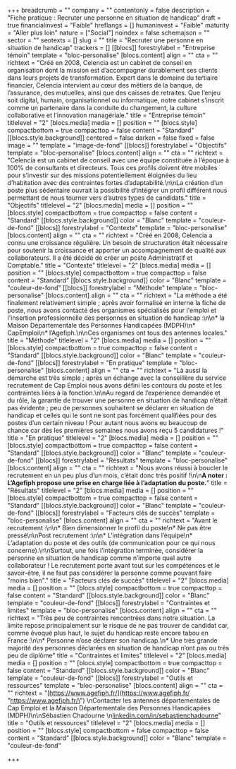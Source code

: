 +++
breadcrumb = ""
company = ""
contentonly = false
description = "Fiche pratique : Recruter une personne en situation de handicap"
draft = true
financialinvest = "Faible"
hreflangs = []
humaninvest = "Faible"
maturity = "Aller plus loin"
nature = ["Social"]
noindex = false
schemajson = ""
sector = ""
seotexts = []
slug = ""
title = "Recruter une personne en situation de handicap"
trackers = []
[[blocs]]
forestrylabel = "Entreprise témoin"
template = "bloc-personalise"
[blocs.content]
align = ""
cta = ""
richtext = "Créé en 2008, Celencia est un cabinet de conseil en organisation dont la mission est d’accompagner durablement ses clients dans leurs projets de transformation. Expert dans le domaine du tertiaire financier, Celencia intervient au cœur des métiers de la banque, de l’assurance, des mutuelles, ainsi que des caisses de retraites. Que l’enjeu soit digital, humain, organisationnel ou informatique, notre cabinet s’inscrit comme un partenaire dans la conduite du changement, la culture collaborative et l’innovation managériale."
title = "Entreprise témoin"
titlelevel = "2"
[blocs.media]
media = []
position = ""
[blocs.style]
compactbottom = true
compacttop = false
content = "Standard"
[[blocs.style.background]]
centered = false
darken = false
fixed = false
image = ""
template = "image-de-fond"
[[blocs]]
forestrylabel = "Objectifs"
template = "bloc-personalise"
[blocs.content]
align = ""
cta = ""
richtext = "Celencia est un cabinet de conseil avec une équipe constituée à l’époque à 100% de consultants et directeurs. Tous ces profils doivent être mobiles pour s’investir sur des missions potentiellement éloignées du lieu d’habitation avec des contraintes fortes d’adaptabilité.\n\nLa création d’un poste plus sédentaire ouvrait la possibilité d’intégrer un profil différent nous permettant de nous tourner vers d’autres types de candidats."
title = "Objectifs"
titlelevel = "2"
[blocs.media]
media = []
position = ""
[blocs.style]
compactbottom = true
compacttop = false
content = "Standard"
[[blocs.style.background]]
color = "Blanc"
template = "couleur-de-fond"
[[blocs]]
forestrylabel = "Contexte"
template = "bloc-personalise"
[blocs.content]
align = ""
cta = ""
richtext = "Créé en 2008, Celencia a connu une croissance régulière. Un besoin de structuration était nécessaire pour soutenir la croissance et apporter un accompagnement de qualité aux collaborateurs. Il a été décidé de créer un poste Administratif et Comptable."
title = "Contexte"
titlelevel = "2"
[blocs.media]
media = []
position = ""
[blocs.style]
compactbottom = true
compacttop = false
content = "Standard"
[[blocs.style.background]]
color = "Blanc"
template = "couleur-de-fond"
[[blocs]]
forestrylabel = "Méthode"
template = "bloc-personalise"
[blocs.content]
align = ""
cta = ""
richtext = "La méthode a été finalement relativement simple ; après avoir formalisé en interne la fiche de poste, nous avons contacté des organismes spécialisés pour l'emploi et l'insertion professionnelle des personnes en situation de handicap :\n\n* la Maison Départementale des Personnes Handicapées (MDPH)\n* CapEmploi\n* l’Agefiph.\n\nCes organismes ont tous des antennes locales."
title = "Méthode"
titlelevel = "2"
[blocs.media]
media = []
position = ""
[blocs.style]
compactbottom = true
compacttop = false
content = "Standard"
[[blocs.style.background]]
color = "Blanc"
template = "couleur-de-fond"
[[blocs]]
forestrylabel = "En pratique"
template = "bloc-personalise"
[blocs.content]
align = ""
cta = ""
richtext = "Là aussi la démarche est très simple ; après un échange avec la conseillère du service recrutement de Cap Emploi nous avons défini les contours du poste et les contraintes liées à la fonction.\n\nAu regard de l’expérience demandée et du rôle, la garantie de trouver une personne en situation de handicap n’était pas évidente ; peu de personnes souhaitent se déclarer en situation de handicap et celles qui le sont ne sont pas forcément qualifiées pour des postes d’un certain niveau ! Pour autant nous avons eu beaucoup de chance car dès les premières semaines nous avons reçu 5 candidatures !"
title = "En pratique"
titlelevel = "2"
[blocs.media]
media = []
position = ""
[blocs.style]
compactbottom = true
compacttop = false
content = "Standard"
[[blocs.style.background]]
color = "Blanc"
template = "couleur-de-fond"
[[blocs]]
forestrylabel = "Résultats"
template = "bloc-personalise"
[blocs.content]
align = ""
cta = ""
richtext = "Nous avons réussi à boucler le recrutement en un peu plus d’un mois, c’était donc très positif !\n\n**A noter : L’Agefiph propose une prise en charge liée à l’adaptation du poste.**"
title = "Résultats"
titlelevel = "2"
[blocs.media]
media = []
position = ""
[blocs.style]
compactbottom = true
compacttop = false
content = "Standard"
[[blocs.style.background]]
color = "Blanc"
template = "couleur-de-fond"
[[blocs]]
forestrylabel = "Facteurs clés de succès"
template = "bloc-personalise"
[blocs.content]
align = ""
cta = ""
richtext = "Avant le recrutement :\n\n* Bien dimensionner le profil du poste\n* Ne pas être pressé\n\nPost recrutement :\n\n* L’intégration dans l’équipe\n* L’adaptation du poste et des outils (de communication pour ce qui nous concerne).\n\nSurtout, une fois l’intégration terminée, considérer la personne en situation de handicap comme n’importe quel autre collaborateur ! Le recrutement porte avant tout sur les compétences et le savoir-être, il ne faut pas considérer la personne comme pouvant faire \"moins bien\"."
title = "Facteurs clés de succès"
titlelevel = "2"
[blocs.media]
media = []
position = ""
[blocs.style]
compactbottom = true
compacttop = false
content = "Standard"
[[blocs.style.background]]
color = "Blanc"
template = "couleur-de-fond"
[[blocs]]
forestrylabel = "Contraintes et limites"
template = "bloc-personalise"
[blocs.content]
align = ""
cta = ""
richtext = "Très peu de contraintes rencontrées dans notre situation. La limite repose principalement sur le risque de ne pas trouver de candidat car, comme évoqué plus haut, le sujet du handicap reste encore tabou en France :\n\n* Personne n’ose déclarer son handicap.\n* Une très grande majorité des personnes déclarées en situation de handicap n’ont pas ou très peu de diplôme"
title = "Contraintes et limites"
titlelevel = "2"
[blocs.media]
media = []
position = ""
[blocs.style]
compactbottom = true
compacttop = false
content = "Standard"
[[blocs.style.background]]
color = "Blanc"
template = "couleur-de-fond"
[[blocs]]
forestrylabel = "Outils et ressources"
template = "bloc-personalise"
[blocs.content]
align = ""
cta = ""
richtext = "[https://www.agefiph.fr/](https://www.agefiph.fr/ \"https://www.agefiph.fr/\")  \nContacter les antennes départementales de Cap Emploi et la Maison Départementale des Personnes Handicapées (MDPH)\n\nSébastien Chadourne  \n[linkedin.com/in/sebastienchadourne](https://www.linkedin.com/in/sebastienchadourne)"
title = "Outils et ressources"
titlelevel = "2"
[blocs.media]
media = []
position = ""
[blocs.style]
compactbottom = false
compacttop = false
content = "Standard"
[[blocs.style.background]]
color = "Blanc"
template = "couleur-de-fond"

+++
